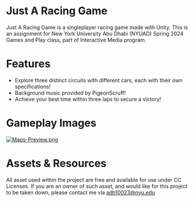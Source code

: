 
# Just A Racing Game 

Just A Racing Game is a singleplayer racing game made with Unity. This is an assignment for New York University Abu Dhabi (NYUAD) Spring 2024 Games and Play class, part of Interactive Media program.

# Features
- Explore three distinct circuits with different cars, each with their own specifications!
- Background music provided by PigeonScruff!
- Achieve your best time within three laps to secure a victory!

# Gameplay Images

[![Maps-Preview.png](https://i.postimg.cc/tJFLtjrw/Maps-Preview.png)](https://postimg.cc/CnLPSWps)

# Assets & Resources
All asset used within the project are free and available for use under CC Licenses. If you are an owner of such asset, and would like for this project to be taken down, please contact me via adh10023@nyu.edu


